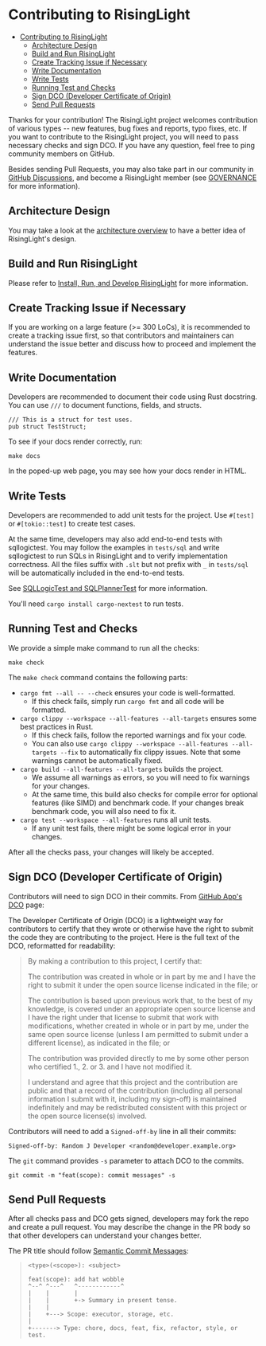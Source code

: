 # Contributing to RisingLight

- [Contributing to RisingLight](#contributing-to-risinglight)
  - [Architecture Design](#architecture-design)
  - [Build and Run RisingLight](#build-and-run-risinglight)
  - [Create Tracking Issue if Necessary](#create-tracking-issue-if-necessary)
  - [Write Documentation](#write-documentation)
  - [Write Tests](#write-tests)
  - [Running Test and Checks](#running-test-and-checks)
  - [Sign DCO (Developer Certificate of Origin)](#sign-dco-developer-certificate-of-origin)
  - [Send Pull Requests](#send-pull-requests)

Thanks for your contribution! The RisingLight project welcomes contribution of various types -- new features, bug fixes
and reports, typo fixes, etc. If you want to contribute to the RisingLight project, you will need to pass necessary
checks and sign DCO. If you have any question, feel free to ping community members on GitHub.

Besides sending Pull Requests, you may also take part in our community in [GitHub Discussions](https://github.com/risinglightdb/risinglight/discussions), and become a RisingLight member (see [GOVERNANCE](GOVERNANCE.md) for more information).

## Architecture Design

You may take a look at the [architecture overview](./docs/03-architecture-overview.md) to have a better idea of RisingLight's design.

## Build and Run RisingLight

Please refer to [Install, Run, and Develop RisingLight](./docs/00-develop.md) for more information.

## Create Tracking Issue if Necessary

If you are working on a large feature (>= 300 LoCs), it is recommended to create a tracking issue first, so that
contributors and maintainers can understand the issue better and discuss how to proceed and implement the features.

## Write Documentation

Developers are recommended to document their code using Rust docstring. You can use `///` to document functions,
fields, and structs.

```test
/// This is a struct for test uses.
pub struct TestStruct;
```

To see if your docs render correctly, run:

```shell
make docs
```

In the poped-up web page, you may see how your docs render in HTML.

## Write Tests

Developers are recommended to add unit tests for the project. Use `#[test]` or `#[tokio::test]` to create test cases.

At the same time, developers may also add end-to-end tests with sqllogictest. You may follow the examples in
`tests/sql` and write sqllogictest to run SQLs in RisingLight and to verify implementation correctness.
All the files suffix with `.slt` but not prefix with `_` in `tests/sql` will be automatically included in the end-to-end tests.

See [SQLLogicTest and SQLPlannerTest](docs/05-e2e-tests.md) for more information.

You'll need `cargo install cargo-nextest` to run tests.

## Running Test and Checks

We provide a simple make command to run all the checks:

```shell
make check
```

The `make check` command contains the following parts:

* `cargo fmt --all -- --check` ensures your code is well-formatted.
  * If this check fails, simply run `cargo fmt` and all code will be formatted.
* `cargo clippy --workspace --all-features --all-targets` ensures some best practices in Rust.
  * If this check fails, follow the reported warnings and fix your code.
  * You can also use `cargo clippy --workspace --all-features --all-targets --fix` to automatically fix clippy issues. Note that
    some warnings cannot be automatically fixed.
* `cargo build --all-features --all-targets` builds the project.
  * We assume all warnings as errors, so you will need to fix warnings for your changes.
  * At the same time, this build also checks for compile error for optional features (like SIMD) and benchmark code.
    If your changes break benchmark code, you will also need to fix it.
* `cargo test --workspace --all-features` runs all unit tests.
  * If any unit test fails, there might be some logical error in your changes.

After all the checks pass, your changes will likely be accepted.

## Sign DCO (Developer Certificate of Origin)

Contributors will need to sign DCO in their commits. From [GitHub App's DCO](https://github.com/apps/dco) page:

The Developer Certificate of Origin (DCO) is a lightweight way for contributors to certify that they wrote or otherwise
have the right to submit the code they are contributing to the project. Here is the full text of the DCO, reformatted
for readability:

> By making a contribution to this project, I certify that:
> 
> The contribution was created in whole or in part by me and I have the right to submit it under the open source license indicated in the file; or
> 
> The contribution is based upon previous work that, to the best of my knowledge, is covered under an appropriate open source license and I have the right under that license to submit that work with modifications, whether created in whole or in part by me, under the same open source license (unless I am permitted to submit under a different license), as indicated in the file; or
> 
> The contribution was provided directly to me by some other person who certified 1., 2. or 3. and I have not modified it.
> 
> I understand and agree that this project and the contribution are public and that a record of the contribution (including all personal information I submit with it, including my sign-off) is maintained indefinitely and may be redistributed consistent with this project or the open source license(s) involved.

Contributors will need to add a `Signed-off-by` line in all their commits:

```
Signed-off-by: Random J Developer <random@developer.example.org>
```

The `git` command provides `-s` parameter to attach DCO to the commits.

```
git commit -m "feat(scope): commit messages" -s
```

## Send Pull Requests

After all checks pass and DCO gets signed, developers may fork the repo and create a pull request. You may describe the
change in the PR body so that other developers can understand your changes better.

The PR title should follow [Semantic Commit Messages](https://gist.github.com/joshbuchea/6f47e86d2510bce28f8e7f42ae84c716):


> `<type>(<scope>): <subject>`
>
> ```
> feat(scope): add hat wobble
> ^--^ ^---^   ^------------^
> |    |       |
> |    |       +-> Summary in present tense.
> |    |
> |    +---> Scope: executor, storage, etc.
> |
> +-------> Type: chore, docs, feat, fix, refactor, style, or test.
> ```
